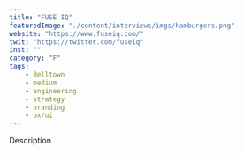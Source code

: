 ```yaml
---
title: "FUSE IQ"
featuredImage: "./content/interviews/imgs/hamburgers.png"
website: "https://www.fuseiq.com/"
twit: "https://twitter.com/fuseiq"
inst: ""
category: "F"
tags:
    - Belltown
    - medium
    - engineering
    - strategy
    - branding
    - ux/ui
---
```


Description
